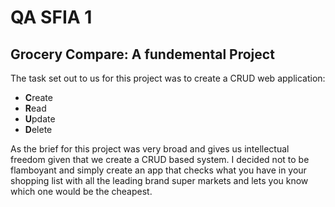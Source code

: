 # QA SFIA 1
## Grocery Compare: A fundemental Project 
The task set out to us for this project was to create a CRUD web application:  
* **C**reate
* **R**ead
* **U**pdate
* **D**elete  

As the brief for this project was very broad and gives us intellectual freedom given that we create a CRUD based system. I decided not to be flamboyant and simply
create an app that checks what you have in your shopping list with all the leading brand super markets and lets you know which one would be the cheapest. 
